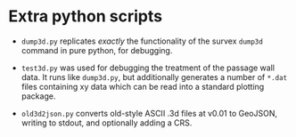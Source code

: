 # Extra python scripts

* `dump3d.py` replicates _exactly_ the functionality of the survex
  `dump3d` command in pure python, for debugging.

* `test3d.py` was used for debugging the treatment of the passage wall
  data.  It runs like `dump3d.py`, but additionally generates a number of
  `*.dat` files containing xy data which can be read into a standard
  plotting package.

* `old3d2json.py` converts old-style ASCII .3d files at v0.01 to
  GeoJSON, writing to stdout, and optionally adding a CRS.
